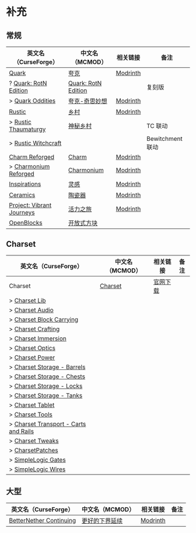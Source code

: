 # 补充

## 常规

| 英文名（CurseForge）                                                                               | 中文名（MCMOD）                                             | 相关链接                                                      | 备注             |
| -------------------------------------------------------------------------------------------------- | ----------------------------------------------------------- | ------------------------------------------------------------- | ---------------- |
| [Quark](https://www.curseforge.com/minecraft/mc-mods/quark)                                        | [夸克](https://www.mcmod.cn/class/527.html)                 | [Modrinth](https://modrinth.com/mod/quark)                    |                  |
| ? [Quark: RotN Edition](https://www.curseforge.com/minecraft/mc-mods/quark-rotn-edition)           | [Quark: RotN Edition](https://www.mcmod.cn/class/7869.html) |                                                               | 复刻版           |
| > [Quark Oddities](https://www.curseforge.com/minecraft/mc-mods/quark-oddities)                    | [夸克-奇思妙想](https://www.mcmod.cn/class/1823.html)       | [Modrinth](https://modrinth.com/mod/quark-oddities)           |                  |
| [Rustic](https://www.curseforge.com/minecraft/mc-mods/rustic)                                      | [乡村](https://www.mcmod.cn/class/1102.html)                | [Modrinth](https://modrinth.com/mod/rustic)                   |                  |
| > [Rustic Thaumaturgy](https://www.curseforge.com/minecraft/mc-mods/rustic-thaumaturgy)            | [神秘乡村](https://www.mcmod.cn/class/2833.html)            |                                                               | TC 联动          |
| > [Rustic Witchcraft](https://www.curseforge.com/minecraft/mc-mods/rusticwitchcraft)               |                                                             |                                                               | Bewitchment 联动 |
| [Charm Reforged](https://www.curseforge.com/minecraft/mc-mods/charm-reforged)                      | [Charm](https://www.mcmod.cn/class/2069.html)               | [Modrinth](https://modrinth.com/mod/charm)                    |                  |
| > [Charmonium Reforged](https://www.curseforge.com/minecraft/mc-mods/charmonium-reforged)          | [Charmonium](https://www.mcmod.cn/class/3578.html)          | [Modrinth](https://modrinth.com/mod/charmonium)               |                  |
| [Inspirations](https://www.curseforge.com/minecraft/mc-mods/inspirations)                          | [灵感](https://www.mcmod.cn/class/1122.html)                | [Modrinth](https://modrinth.com/mod/inspirations)             |                  |
| [Ceramics](https://www.curseforge.com/minecraft/mc-mods/ceramics)                                  | [陶瓷器](https://www.mcmod.cn/class/1427.html)              | [Modrinth](https://modrinth.com/mod/ceramics)                 |                  |
| [Project: Vibrant Journeys](https://www.curseforge.com/minecraft/mc-mods/project-vibrant-journeys) | [活力之旅](https://www.mcmod.cn/class/1564.html)            | [Modrinth](https://modrinth.com/mod/project-vibrant-journeys) |                  |
| [OpenBlocks](https://www.curseforge.com/minecraft/mc-mods/openblocks)                              | [开放式方块](https://www.mcmod.cn/class/222.html)           |                                                               |                  |

## Charset

| 英文名（CurseForge）                                                                                                    | 中文名（MCMOD）                                 | 相关链接                                      | 备注 |
| ----------------------------------------------------------------------------------------------------------------------- | ----------------------------------------------- | --------------------------------------------- | ---- |
| Charset                                                                                                                 | [Charset](https://www.mcmod.cn/class/1571.html) | [官网下载](https://charset.asie.pl/download/) |      |
| > [Charset Lib](https://www.curseforge.com/minecraft/mc-mods/charset-lib)                                               |                                                 |                                               |      |
| > [Charset Audio](https://www.curseforge.com/minecraft/mc-mods/charset-audio)                                           |                                                 |                                               |      |
| > [Charset Block Carrying](https://www.curseforge.com/minecraft/mc-mods/charset-block-carrying)                         |                                                 |                                               |      |
| > [Charset Crafting](https://www.curseforge.com/minecraft/mc-mods/charset-crafting)                                     |                                                 |                                               |      |
| > [Charset Immersion](https://www.curseforge.com/minecraft/mc-mods/charset-immersion)                                   |                                                 |                                               |      |
| > [Charset Optics](https://www.curseforge.com/minecraft/mc-mods/charset-optics)                                         |                                                 |                                               |      |
| > [Charset Power](https://www.curseforge.com/minecraft/mc-mods/charset-power)                                           |                                                 |                                               |      |
| > [Charset Storage - Barrels](https://www.curseforge.com/minecraft/mc-mods/charset-storage-barrels)                     |                                                 |                                               |      |
| > [Charset Storage - Chests](https://www.curseforge.com/minecraft/mc-mods/charset-storage-chests)                       |                                                 |                                               |      |
| > [Charset Storage - Locks](https://www.curseforge.com/minecraft/mc-mods/charset-storage-locks)                         |                                                 |                                               |      |
| > [Charset Storage - Tanks](https://www.curseforge.com/minecraft/mc-mods/charset-storage-tanks)                         |                                                 |                                               |      |
| > [Charset Tablet](https://www.curseforge.com/minecraft/mc-mods/charset-tablet)                                         |                                                 |                                               |      |
| > [Charset Tools](https://www.curseforge.com/minecraft/mc-mods/charset-tools)                                           |                                                 |                                               |      |
| > [Charset Transport - Carts and Rails](https://www.curseforge.com/minecraft/mc-mods/charset-transport-carts-and-rails) |                                                 |                                               |      |
| > [Charset Tweaks](https://www.curseforge.com/minecraft/mc-mods/charset-tweaks)                                         |                                                 |                                               |      |
| > [CharsetPatches](https://www.curseforge.com/minecraft/mc-mods/charsetpatches)                                         |                                                 |                                               |      |
| > [SimpleLogic Gates](https://www.curseforge.com/minecraft/mc-mods/simplelogic-gates)                                   |                                                 |                                               |      |
| > [SimpleLogic Wires](https://www.curseforge.com/minecraft/mc-mods/simplelogic-wires)                                   |                                                 |                                               |      |

## 大型

| 英文名（CurseForge）                                                                               | 中文名（MCMOD）                                         | 相关链接                                          | 备注 |
| -------------------------------------------------------------------------------------------------- | ------------------------------------------------------- | ------------------------------------------------- | ---- |
| [BetterNether Continuing](https://www.curseforge.com/minecraft/mc-mods/better-nether-continuation) | [更好的下界延续](https://www.mcmod.cn/class/11238.html) | [Modrinth](https://www.mcmod.cn/class/11238.html) |      |
